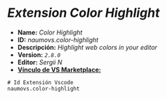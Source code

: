 <!-- Autor: Daniel Benjamin Perez Morales -->
<!-- GitHub: https://github.com/DanielBenjaminPerezMoralesDev13 -->
<!-- GitLab: https://gitlab.com/DanielBenjaminPerezMoralesDev13 -->
<!-- Correo electrónico: danielperezdev@proton.me -->

# ***Extension Color Highlight***

- **Name:** *Color Highlight*
- **ID:** *naumovs.color-highlight*
- **Descripción:** *Highlight web colors in your editor*
- **Version:** *`2.8.0`*
- **Editor:** *Sergii N*
- **[Vínculo de VS Marketplace:](https://marketplace.visualstudio.com/items?itemName=naumovs.color-highlight "https://marketplace.visualstudio.com/items?itemName=naumovs.color-highlight")**

```plaintext
# Id Extensión Vscode
naumovs.color-highlight
```
